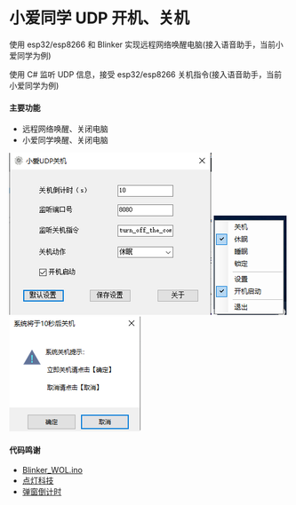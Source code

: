 # 小爱同学 UDP 开机、关机

使用 esp32/esp8266 和 Blinker 实现远程网络唤醒电脑(接入语音助手，当前小爱同学为例)

使用 C# 监听 UDP 信息，接受 esp32/esp8266 关机指令(接入语音助手，当前小爱同学为例)

#### 主要功能
- 远程网络唤醒、关闭电脑
- 小爱同学唤醒、关闭电脑

![image](https://github.com/tty228/Python-100-Days/blob/master/res/udp_turn_off_1.png)
![image](https://github.com/tty228/Python-100-Days/blob/master/res/udp_turn_off_2.png)
![image](https://github.com/tty228/Python-100-Days/blob/master/res/udp_turn_off_3.png)

#### 代码鸣谢
- [Blinker_WOL.ino](https://post.smzdm.com/p/aoown0g7/) 
- [点灯科技](https://diandeng.tech/home) 
- [弹窗倒计时](https://www.itsvse.com/thread-4806-1-4.html) 

